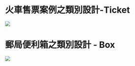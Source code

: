 # 火車售票案例之類別設計-Ticket

<p align="left">
  <img  src="https://github.com/shinhua/KotlinStudy/blob/master/ticket.png">
</p>

# 郵局便利箱之類別設計 - Box

<p align="left">
  <img  src="https://github.com/shinhua/KotlinStudy/blob/master/box.png">
</p>

